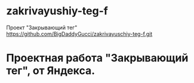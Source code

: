 # zakrivayushiy-teg-f
Проект "Закрывающий тег"
https://github.com/BigDaddyGucci/zakrivayuschiy-teg-f.git

# Проектная работа "Закрывающий тег", от Яндекса. 
